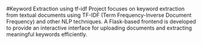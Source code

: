 #Keyword Extraction using tf-idf
Project focuses on keyword extraction from textual documents using TF-IDF (Term Frequency-Inverse Document Frequency) and other NLP techniques. A Flask-based frontend is developed to provide an interactive interface for uploading documents and extracting meaningful keywords efficiently.

